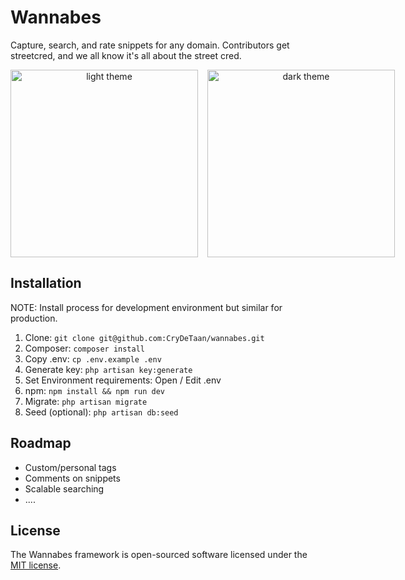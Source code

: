 # Wannabes

Capture, search, and rate snippets for any domain.
Contributors get streetcred, and we all know it's all about the street cred. 

<p align="center" style="display: flex;">
<img style="height: 300px; margin-right: 15px; " src="https://user-images.githubusercontent.com/11268952/121777546-a8a14a00-cb8a-11eb-9a91-502df1dbde07.png" alt="light theme">
<img style="height: 300px;" src="https://user-images.githubusercontent.com/11268952/121777643-0fbefe80-cb8b-11eb-9560-c97e1aebe979.png" alt="dark theme">
</p>

## Installation
NOTE: Install process for development environment but similar for production.
1. Clone: `git clone git@github.com:CryDeTaan/wannabes.git`
2. Composer: `composer install`
3. Copy .env: `cp .env.example .env`
4. Generate key: `php artisan key:generate`
5. Set Environment requirements: Open / Edit .env 
6. npm: `npm install && npm run dev`
7. Migrate:  `php artisan migrate`
8. Seed (optional): `php artisan db:seed`

## Roadmap
- Custom/personal tags
- Comments on snippets
- Scalable searching
- ....

## License

The Wannabes framework is open-sourced software licensed under the [MIT license](https://opensource.org/licenses/MIT).
